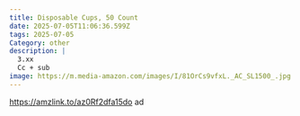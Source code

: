 ```yaml
---
title: Disposable Cups, 50 Count
date: 2025-07-05T11:06:36.599Z
tags: 2025-07-05
Category: other
description: |
  3.xx 
  Cc + sub
image: https://m.media-amazon.com/images/I/81OrCs9vfxL._AC_SL1500_.jpg
---
```

https://amzlink.to/az0Rf2dfa15do      ad